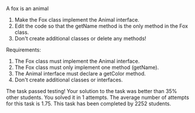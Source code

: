 A fox is an animal

1. Make the Fox class implement the Animal interface.
2. Edit the code so that the getName method is the only method in the Fox class.
3. Don't create additional classes or delete any methods!

Requirements:

1. The Fox class must implement the Animal interface.
2. The Fox class must only implement one method (getName).
3. The Animal interface must declare a getColor method.
4. Don't create additional classes or interfaces.

The task passed testing!  Your solution to the task was better than 35% other students. You
solved it in 1 attempts. The average number of attempts for this task is 1.75. This task has
been completed by 2252 students.
